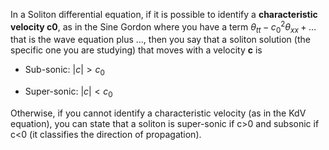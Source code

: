 
In a Soliton differential equation, if it is possible to identify a **characteristic velocity c0**, as in the Sine Gordon where you have a term $\theta_{tt}-c_0^2\theta_{xx}+…$ that is the wave equation plus …, then you say that a soliton solution (the specific one you are studying) that moves with a velocity **c** is

- Sub-sonic: $|c|>c_0$
    
- Super-sonic: $|c|<c_0$

Otherwise, if you cannot identify a characteristic velocity (as in the KdV equation), you can state that a soliton is super-sonic if c>0 and subsonic if c<0 (it classifies the direction of propagation).